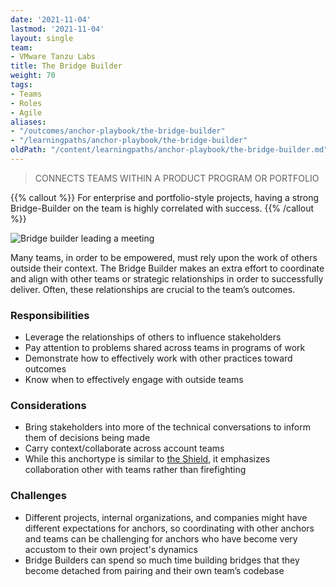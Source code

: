```yaml
---
date: '2021-11-04'
lastmod: '2021-11-04'
layout: single
team:
- VMware Tanzu Labs
title: The Bridge Builder
weight: 70
tags:
- Teams
- Roles
- Agile
aliases:
- "/outcomes/anchor-playbook/the-bridge-builder"
- "/learningpaths/anchor-playbook/the-bridge-builder"
oldPath: "/content/learningpaths/anchor-playbook/the-bridge-builder.md"
---
```

> CONNECTS TEAMS WITHIN A PRODUCT PROGRAM OR PORTFOLIO

{{% callout %}}
For enterprise and portfolio-style projects, having a strong Bridge-Builder on the team is highly correlated with success.
{{% /callout %}}

![Bridge builder leading a meeting](/courses/anchor-playbook/images/home1.jpg)

Many teams, in order to be empowered, must rely upon the work of others outside their context. The Bridge Builder makes an extra effort to coordinate and align with other teams or strategic relationships in order to successfully deliver. Often, these relationships are crucial to the team’s outcomes.

### Responsibilities
- Leverage the relationships of others to influence stakeholders
- Pay attention to problems shared across teams in programs of work
- Demonstrate how to effectively work with other practices toward outcomes
- Know when to effectively engage with outside teams

### Considerations
- Bring stakeholders into more of the technical conversations to inform them of decisions being made
- Carry context/collaborate across account teams
- While this anchortype is similar to [the Shield](/learningpaths/anchor-playbook/the-shield), it emphasizes collaboration other with teams rather than firefighting

### Challenges
- Different projects, internal organizations, and companies might have different expectations for anchors, so coordinating with other anchors and teams can be challenging for anchors who have become very accustom to their own project's dynamics 
- Bridge Builders can spend so much time building bridges that they become detached from pairing and their own team’s codebase